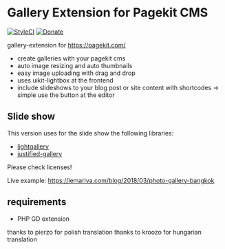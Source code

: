 # Gallery Extension for Pagekit CMS
[![StyleCI](https://styleci.io/repos/65122978/shield?branch=master)](https://styleci.io/repos/65122978) [![Donate](https://img.shields.io/badge/Donate-PayPal-blue.svg)](https://www.paypal.me/himpler)

gallery-extension for https://pagekit.com/ 

- create galleries with your pagekit cms
- auto image resizing and auto thumbnails
- easy image uploading with drag and drop
- uses uikit-lightbox at the frontend
- include slideshows to your blog post or site content with shortcodes -> simple use the button at the editor

## Slide show
This version uses for the slide show the following libraries:
* [lightgallery](http://sachinchoolur.github.io/lightGallery/)
* [justified-gallery](http://miromannino.github.io/Justified-Gallery/)

Please check licenses!

Live example: https://lemariva.com/blog/2018/03/photo-gallery-bangkok

## requirements
- PHP GD extension

thanks to pierzo for polish translation
thanks to kroozo for hungarian translation